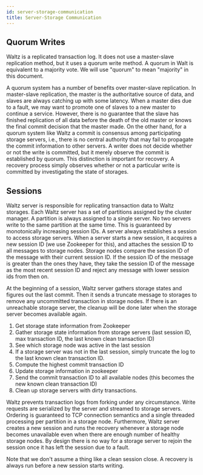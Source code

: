 ```yaml
---
id: server-storage-communication
title: Server-Storage Communication
---
```


## Quorum Writes

Waltz is a replicated transaction log. It does not use a master-slave replication method, but it uses a quorum write method. A quorum in Walt is equivalent to a majority vote. We will use "quorum" to mean "majority" in this document.

A quorum system has a number of benefits over master-slave replication. In master-slave replication, the master is the authoritative source of data, and slaves are always catching up with some latency. When a master dies due to a fault, we may want to promote one of slaves to a new master to continue a service. However, there is no guarantee that the slave has finished replication of all data before the death of the old master or knows the final commit decision that the master made. On the other hand, for a quorum system like Waltz a commit is consensus among participating storage servers, i.e., there is no central authority that may fail to propagate the commit information to other servers. A writer does not decide whether or not the write is committed, but it merely observe the commit is established by quorum. This distinction is important for recovery. A recovery process simply observes whether or not a particular write is committed by investigating the state of storages.

## Sessions

Waltz server is responsible for replicating transaction data to Waltz storages. Each Waltz server has a set of partitions assigned by the cluster manager. A partition is always assigned to a single server. No two servers write to the same partition at the same time. This is guaranteed by monotonically increasing session IDs. A server always establishes a session to access storage servers. When a server starts a new session, it acquires a new session ID (we use Zookeeper for this), and attaches the session ID to all messages to storage nodes. Storage nodes compare the session ID of the message with their current session ID. If the session ID of the message is greater than the ones they have, they take the session ID of the message as the most recent session ID and reject any message with lower session ids from then on. 

At the beginning of a session, Waltz server gathers storage states and figures out the last commit. Then it sends a truncate message to storages to remove any uncommitted transaction in storage nodes. If there is an unreachable storage server, the cleanup will be done later when the storage server becomes available again.

1. Get storage state information from Zookeeper
2. Gather storage state information from storage servers (last session ID, max transaction ID, the last known clean transaction ID)
3. See which storage node was active in the last session
4. If a storage server was not in the last session, simply truncate the log to the last known clean transaction ID.
5. Compute the highest commit transaction ID
6. Update storage information in zookeeper
7. Send the commit transaction ID to all available nodes (this becomes the new known clean transaction ID)
8. Clean up storage servers with dirty transactions.
 
Waltz prevents transaction logs from forking under any circumstance. Write requests are serialized by the server and streamed to storage servers. Ordering is guaranteed to TCP connection semantics and a single threaded processing per partition in a storage node. Furthermore, Waltz server creates a new session and runs the recovery whenever a storage node becomes unavailable even when there are enough number of healthy storage nodes. By design there is no way for a storage server to rejoin the session once it has left the session due to a fault.
 
Note that we don't assume a thing like a clean session close. A recovery is always run before a new session starts writing.

